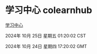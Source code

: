 # 学习中心 colearnhub
[学习中心](http://219.139.199.238:56308/colearnhub/)

2024年 10月 25日 星期五 01:20:02 CST

2024年 10月 24日 星期四 17:20:02 GMT
